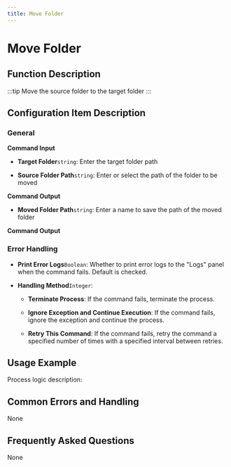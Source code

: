 ```yaml
---
title: Move Folder
---
```


# Move Folder

## Function Description

:::tip 
Move the source folder to the target folder
:::

## Configuration Item Description

### General

**Command Input**

- **Target Folder**`string`: Enter the target folder path

- **Source Folder Path**`string`: Enter or select the path of the folder to be moved


**Command Output**

- **Moved Folder Path**`string`: Enter a name to save the path of the moved folder


**Command Output**

### Error Handling

- **Print Error Logs**`Boolean`: Whether to print error logs to the "Logs" panel when the command fails. Default is checked. 

- **Handling Method**`Integer`:

    - **Terminate Process**: If the command fails, terminate the process.

    - **Ignore Exception and Continue Execution**: If the command fails, ignore the exception and continue the process.

    - **Retry This Command**: If the command fails, retry the command a specified number of times with a specified interval between retries.

## Usage Example

Process logic description:

## Common Errors and Handling

None

## Frequently Asked Questions

None

